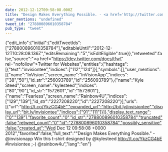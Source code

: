 ```yaml
---
date: 2012-12-12T09:58:08.000Z
title: "Design Makes Everything Possible. - <a href='http://twitter.com/invisionapp'>@invisionapp</a> Win this t-shirt designed by <a href='http://twitter.com/kylesteed'>@kylesteed</a> http://t.co/YkzCG4bE #invisiontee ;-) <a href='http://twitter.com/rainbow4u'>@rainbow4u</a>″"
user_mentions: "undefined"
tweet_id: "278800896010358784"
pub_type: "tweet"
---
```

{"edit_info":{"initial":{"editTweetIds":["278800896010358784"],"editableUntil":"2012-12-12T10:28:08.136Z","editsRemaining":"5","isEditEligible":true}},"retweeted":false,"source":"<a href=\"https://dev.twitter.com/docs/tfw\" rel=\"nofollow\">Twitter for Websites</a>","entities":{"hashtags":[{"text":"invisiontee","indices":["112","124"]}],"symbols":[],"user_mentions":[{"name":"InVision","screen_name":"InVisionApp","indices":["38","50"],"id_str":"256093789","id":"256093789"},{"name":"Kyle Steed","screen_name":"kylesteed","indices":["80","90"],"id_str":"1572601","id":"1572601"},{"name":"Fearless","screen_name":"Rainbow4U","indices":["129","139"],"id_str":"2227208220","id":"2227208220"}],"urls":[{"url":"http://t.co/YkzCG4bE","expanded_url":"http://bit.ly/invisiontee","display_url":"bit.ly/invisiontee","indices":["91","111"]}]},"display_text_range":["0","139"],"favorite_count":"0","id_str":"278800896010358784","truncated":false,"retweet_count":"0","id":"278800896010358784","possibly_sensitive":false,"created_at":"Wed Dec 12 09:58:08 +0000 2012","favorited":false,"full_text":"\"Design Makes Everything Possible.\" - @invisionapp Win this t-shirt designed by @kylesteed http://t.co/YkzCG4bE #invisiontee ;-) @rainbow4u","lang":"en"}
